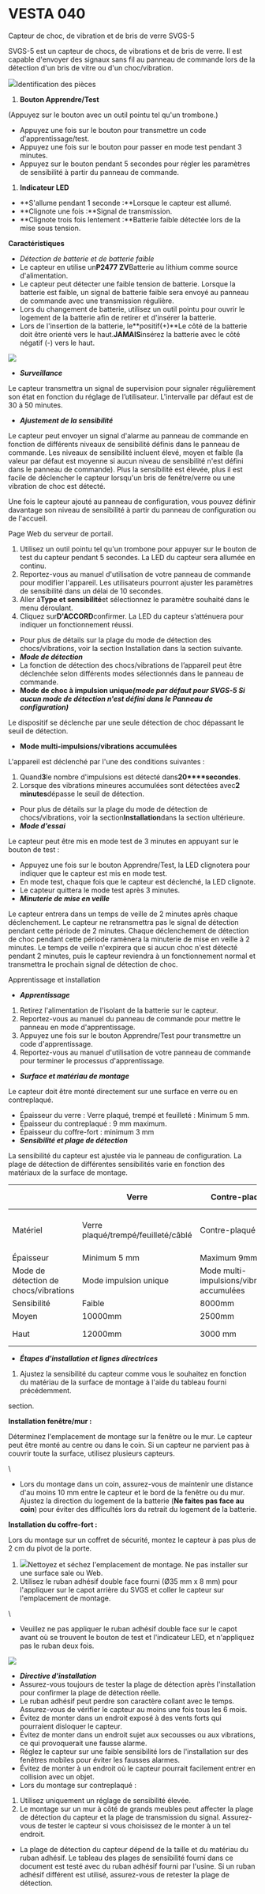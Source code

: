 # VESTA 040

Capteur de choc, de vibration et de bris de verre SVGS-5

SVGS-5 est un capteur de chocs, de vibrations et de bris de verre. Il est capable d'envoyer des signaux sans fil au panneau de commande lors de la détection d'un bris de vitre ou d'un choc/vibration.

![](<.gitbook/assets/0 (9).jpeg>)Identification des pièces

1.  **Bouton Apprendre/Test**

(Appuyez sur le bouton avec un outil pointu tel qu'un trombone.)

-   Appuyez une fois sur le bouton pour transmettre un code d'apprentissage/test.
-   Appuyez une fois sur le bouton pour passer en mode test pendant 3 minutes.
-   Appuyez sur le bouton pendant 5 secondes pour régler les paramètres de sensibilité à partir du panneau de commande.

1.  **Indicateur LED**

-   **S'allume pendant 1 seconde :**Lorsque le capteur est allumé.
-   **Clignote une fois :**Signal de transmission.
-   **Clignote trois fois lentement :**Batterie faible détectée lors de la mise sous tension.

**Caractéristiques**

-   _Détection de batterie et de batterie faible_
-   Le capteur en utilise un**P2477 ZV**Batterie au lithium comme source d'alimentation.
-   Le capteur peut détecter une faible tension de batterie. Lorsque la batterie est faible, un signal de batterie faible sera envoyé au panneau de commande avec une transmission régulière.
-   Lors du changement de batterie, utilisez un outil pointu pour ouvrir le logement de la batterie afin de retirer et d'insérer la batterie.
-   Lors de l'insertion de la batterie, le**positif(+)**Le côté de la batterie doit être orienté vers le haut.**JAMAIS**insérez la batterie avec le côté négatif (-) vers le haut.

![](<.gitbook/assets/1 (6) (1).jpeg>)

-   _**Surveillance**_

Le capteur transmettra un signal de supervision pour signaler régulièrement son état en fonction du réglage de l’utilisateur. L'intervalle par défaut est de 30 à 50 minutes.

-   _**Ajustement de la sensibilité**_

Le capteur peut envoyer un signal d'alarme au panneau de commande en fonction de différents niveaux de sensibilité définis dans le panneau de commande. Les niveaux de sensibilité incluent élevé, moyen et faible (la valeur par défaut est moyenne si aucun niveau de sensibilité n'est défini dans le panneau de commande). Plus la sensibilité est élevée, plus il est facile de déclencher le capteur lorsqu'un bris de fenêtre/verre ou une vibration de choc est détecté.

Une fois le capteur ajouté au panneau de configuration, vous pouvez définir davantage son niveau de sensibilité à partir du panneau de configuration ou de l'accueil.

Page Web du serveur de portail.

1.  Utilisez un outil pointu tel qu'un trombone pour appuyer sur le bouton de test du capteur pendant 5 secondes. La LED du capteur sera allumée en continu.
2.  Reportez-vous au manuel d'utilisation de votre panneau de commande pour modifier l'appareil. Les utilisateurs pourront ajuster les paramètres de sensibilité dans un délai de 10 secondes.
3.  Aller à**Type et sensibilité**et sélectionnez le paramètre souhaité dans le menu déroulant.
4.  Cliquez sur**D'ACCORD**confirmer. La LED du capteur s’atténuera pour indiquer un fonctionnement réussi.

-   Pour plus de détails sur la plage du mode de détection des chocs/vibrations, voir la section Installation dans la section suivante.
-   _**Mode de détection**_
-   La fonction de détection des chocs/vibrations de l’appareil peut être déclenchée selon différents modes sélectionnés dans le panneau de commande.
-   **Mode de choc à impulsion unique**_**(mode par défaut pour SVGS-5 Si aucun mode de détection n'est défini dans le Panneau de configuration)**_

Le dispositif se déclenche par une seule détection de choc dépassant le seuil de détection.

-   **Mode multi-impulsions/vibrations accumulées**

L'appareil est déclenché par l'une des conditions suivantes :

1.  Quand**3**le nombre d'impulsions est détecté dans**20****secondes**.
2.  Lorsque des vibrations mineures accumulées sont détectées avec**2 minutes**dépasse le seuil de détection.

-   Pour plus de détails sur la plage du mode de détection de chocs/vibrations, voir la section**Installation**dans la section ultérieure.
-   _**Mode d'essai**_

Le capteur peut être mis en mode test de 3 minutes en appuyant sur le bouton de test :

-   Appuyez une fois sur le bouton Apprendre/Test, la LED clignotera pour indiquer que le capteur est mis en mode test.
-   En mode test, chaque fois que le capteur est déclenché, la LED clignote.
-   Le capteur quittera le mode test après 3 minutes.
-   _**Minuterie de mise en veille**_

Le capteur entrera dans un temps de veille de 2 minutes après chaque déclenchement. Le capteur ne retransmettra pas le signal de détection pendant cette période de 2 minutes. Chaque déclenchement de détection de choc pendant cette période ramènera la minuterie de mise en veille à 2 minutes. Le temps de veille n'expirera que si aucun choc n'est détecté pendant 2 minutes, puis le capteur reviendra à un fonctionnement normal et transmettra le prochain signal de détection de choc.

Apprentissage et installation

-   _**Apprentissage**_

1.  Retirez l'alimentation de l'isolant de la batterie sur le capteur.
2.  Reportez-vous au manuel du panneau de commande pour mettre le panneau en mode d'apprentissage.
3.  Appuyez une fois sur le bouton Apprendre/Test pour transmettre un code d'apprentissage.
4.  Reportez-vous au manuel d'utilisation de votre panneau de commande pour terminer le processus d'apprentissage.

-   _**Surface et matériau de montage**_

Le capteur doit être monté directement sur une surface en verre ou en contreplaqué.

-   Épaisseur du verre : Verre plaqué, trempé et feuilleté : Minimum 5 mm.
-   Épaisseur du contreplaqué : 9 mm maximum.
-   Épaisseur du coffre-fort : minimum 3 mm
-   _**Sensibilité et plage de détection**_

La sensibilité du capteur est ajustée via le panneau de configuration. La plage de détection de différentes sensibilités varie en fonction des matériaux de la surface de montage.

|                                       | Verre                               | Contre-plaqué                               | Coffre-fort                 |   |
| ------------------------------------- | ----------------------------------- | ------------------------------------------- | --------------------------- | - |
| Matériel                              | Verre plaqué/trempé/feuilleté/câblé | Contre-plaqué                               | Acier / Dioxyde de Silicium |   |
| Épaisseur                             | Minimum 5 mm                        | Maximum 9mm                                 | Min.                        |   |
| Mode de détection de chocs/vibrations | Mode impulsion unique               | Mode multi-impulsions/vibrations accumulées |                             |   |
| Sensibilité                           | Faible                              | 8000mm                                      | 2000mm                      | - |
| Moyen                                 | 10000mm                             | 2500mm                                      | -                           |   |
| Haut                                  | 12000mm                             | 3000 mm                                     | 1400 mm                     |   |

-   _**Étapes d'installation et lignes directrices**_

1.  Ajustez la sensibilité du capteur comme vous le souhaitez en fonction du matériau de la surface de montage à l'aide du tableau fourni précédemment.

section.

**Installation fenêtre/mur :**

Déterminez l'emplacement de montage sur la fenêtre ou le mur. Le capteur peut être monté au centre ou dans le coin. Si un capteur ne parvient pas à couvrir toute la surface, utilisez plusieurs capteurs.

\\<NOTE>

-   Lors du montage dans un coin, assurez-vous de maintenir une distance d'au moins 10 mm entre le capteur et le bord de la fenêtre ou du mur. Ajustez la direction du logement de la batterie (**Ne faites pas face au coin**) pour éviter des difficultés lors du retrait du logement de la batterie.

**Installation du coffre-fort :**

Lors du montage sur un coffret de sécurité, montez le capteur à pas plus de 2 cm du pivot de la porte.

1.  ![](<.gitbook/assets/5 (12).png>)Nettoyez et séchez l'emplacement de montage. Ne pas installer sur une surface sale ou Web.
2.  Utilisez le ruban adhésif double face fourni (Ø35 mm x 8 mm) pour l'appliquer sur le capot arrière du SVGS et coller le capteur sur l'emplacement de montage.

\\<NOTE>

-   Veuillez ne pas appliquer le ruban adhésif double face sur le capot avant où se trouvent le bouton de test et l'indicateur LED, et n'appliquez pas le ruban deux fois.

![](<.gitbook/assets/6 (7) (1).png>)

-   _**Directive d'installation**_
-   Assurez-vous toujours de tester la plage de détection après l'installation pour confirmer la plage de détection réelle.
-   Le ruban adhésif peut perdre son caractère collant avec le temps. Assurez-vous de vérifier le capteur au moins une fois tous les 6 mois.
-   Évitez de monter dans un endroit exposé à des vents forts qui pourraient disloquer le capteur.
-   Évitez de monter dans un endroit sujet aux secousses ou aux vibrations, ce qui provoquerait une fausse alarme.
-   Réglez le capteur sur une faible sensibilité lors de l'installation sur des fenêtres mobiles pour éviter les fausses alarmes.
-   Évitez de monter à un endroit où le capteur pourrait facilement entrer en collision avec un objet.
-   Lors du montage sur contreplaqué :

1.  Utilisez uniquement un réglage de sensibilité élevée.
2.  Le montage sur un mur à côté de grands meubles peut affecter la plage de détection du capteur et la plage de transmission du signal. Assurez-vous de tester le capteur si vous choisissez de le monter à un tel endroit.

-   La plage de détection du capteur dépend de la taille et du matériau du ruban adhésif. Le tableau des plages de sensibilité fourni dans ce document est testé avec du ruban adhésif fourni par l'usine. Si un ruban adhésif différent est utilisé, assurez-vous de retester la plage de détection.
